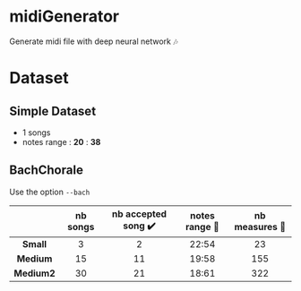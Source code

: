 # midiGenerator
Generate midi file with deep neural network :notes:

# Dataset 

## Simple Dataset

- 1 songs
- notes range : **20** : **38**

## BachChorale

Use the option `--bach`

| | nb songs | nb accepted song :heavy_check_mark: | notes range :musical_note: | nb measures :musical_score: |
| :---: | :---: | :---: | :---: | :---: |
| **Small** | 3 | 2 | 22:54 | 23 |
| **Medium** | 15 | 11 | 19:58 | 155 |
| **Medium2** | 30 | 21 | 18:61 | 322 |

